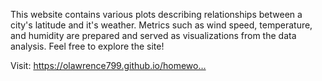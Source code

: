 This website contains various plots describing relationships between a city's latitude and it's weather. Metrics such as wind speed, temperature, and humidity are prepared and served as visualizations from the data analysis. Feel free to explore the site!

Visit: https://olawrence799.github.io/homewo…
